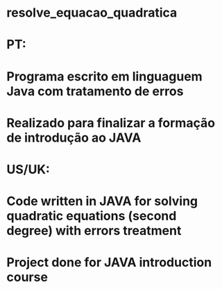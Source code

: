 # resolve_equacao_quadratica

# PT:
# Programa escrito em linguaguem Java com tratamento de erros
# Realizado para finalizar a formação de introdução ao JAVA


# US/UK:
# Code written in JAVA for solving quadratic equations (second degree) with errors treatment
# Project done for JAVA introduction course
